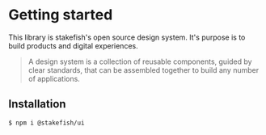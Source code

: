 # Getting started

This library is stakefish's open source design system. It's purpose is to build products and digital experiences.

> A design system is a collection of reusable components, guided by clear standards, that can be assembled together to build any number of applications.

## Installation

```bash
$ npm i @stakefish/ui
```

